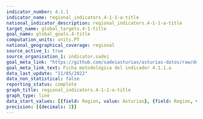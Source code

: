 ```yaml
---
indicator_number: 4.1.1
indicator_name: regional_indicators.4-1-1-a-title
national_indicator_description: regional_indicators.4-1-1-a-title
target_name: global_targets.4-1-title
goal_name: global_goals.4-title
computation_units: units.PT
national_geographical_coverage: regional
source_active_1: true
source_organisation_1: indicator.sadei
goal_meta_link: "https://github.com/sadeiasturias/asturias-datos/raw/develop/descargas/metodologia/4.1.1.a.pdf"
goal_meta_link_text: Ficha metodológica del indicador 4.1.1.a
data_last_update: "11/05/2022"
data_non_statistical: false
reporting_status: complete
graph_title: regional_indicators.4-1-1-a-title
graph_type: line
data_start_values: [{field: Region, value: Asturias}, {field: Region, value: España}]
precision: [{decimals: 2}]
---
```

